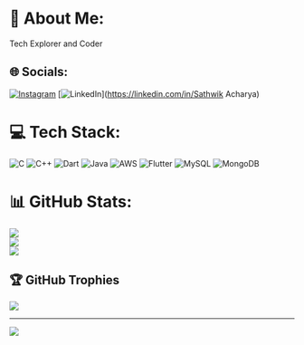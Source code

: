 # 💫 About Me:
Tech Explorer and Coder<br>


## 🌐 Socials:
[![Instagram](https://img.shields.io/badge/Instagram-%23E4405F.svg?logo=Instagram&logoColor=white)](https://instagram.com/_sathwik__acharya_) [![LinkedIn](https://img.shields.io/badge/LinkedIn-%230077B5.svg?logo=linkedin&logoColor=white)](https://linkedin.com/in/Sathwik Acharya) 

# 💻 Tech Stack:
![C](https://img.shields.io/badge/c-%2300599C.svg?style=for-the-badge&logo=c&logoColor=white) ![C++](https://img.shields.io/badge/c++-%2300599C.svg?style=for-the-badge&logo=c%2B%2B&logoColor=white) ![Dart](https://img.shields.io/badge/dart-%230175C2.svg?style=for-the-badge&logo=dart&logoColor=white) ![Java](https://img.shields.io/badge/java-%23ED8B00.svg?style=for-the-badge&logo=openjdk&logoColor=white) ![AWS](https://img.shields.io/badge/AWS-%23FF9900.svg?style=for-the-badge&logo=amazon-aws&logoColor=white) ![Flutter](https://img.shields.io/badge/Flutter-%2302569B.svg?style=for-the-badge&logo=Flutter&logoColor=white) ![MySQL](https://img.shields.io/badge/mysql-4479A1.svg?style=for-the-badge&logo=mysql&logoColor=white) ![MongoDB](https://img.shields.io/badge/MongoDB-%234ea94b.svg?style=for-the-badge&logo=mongodb&logoColor=white)
# 📊 GitHub Stats:
![](https://github-readme-stats.vercel.app/api?username=Sathwik-Achar&theme=vue-dark&hide_border=false&include_all_commits=true&count_private=true)<br/>
![](https://github-readme-streak-stats.herokuapp.com/?user=Sathwik-Achar&theme=vue-dark&hide_border=false)<br/>
![](https://github-readme-stats.vercel.app/api/top-langs/?username=Sathwik-Achar&theme=vue-dark&hide_border=false&include_all_commits=true&count_private=true&layout=compact)

## 🏆 GitHub Trophies
![](https://github-profile-trophy.vercel.app/?username=Sathwik-Achar&theme=radical&no-frame=false&no-bg=true&margin-w=4)

---
[![](https://visitcount.itsvg.in/api?id=Sathwik-Achar&icon=0&color=0)](https://visitcount.itsvg.in)

<!-- Proudly created with GPRM ( https://gprm.itsvg.in ) -->
